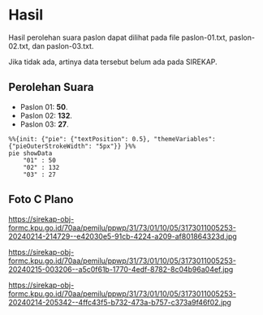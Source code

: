 # Hasil

Hasil perolehan suara paslon dapat dilihat pada file paslon-01.txt, paslon-02.txt, dan paslon-03.txt.

Jika tidak ada, artinya data tersebut belum ada pada SIREKAP.

## Perolehan Suara

 * Paslon 01: **50**.
 * Paslon 02: **132**.
 * Paslon 03: **27**.

```mermaid
%%{init: {"pie": {"textPosition": 0.5}, "themeVariables": {"pieOuterStrokeWidth": "5px"}} }%%
pie showData
    "01" : 50
    "02" : 132
    "03" : 27
```
## Foto C Plano

https://sirekap-obj-formc.kpu.go.id/70aa/pemilu/ppwp/31/73/01/10/05/3173011005253-20240214-214729--e42030e5-91cb-4224-a209-af801864323d.jpg

https://sirekap-obj-formc.kpu.go.id/70aa/pemilu/ppwp/31/73/01/10/05/3173011005253-20240215-003206--a5c0f61b-1770-4edf-8782-8c04b96a04ef.jpg

https://sirekap-obj-formc.kpu.go.id/70aa/pemilu/ppwp/31/73/01/10/05/3173011005253-20240214-205342--4ffc43f5-b732-473a-b757-c373a9f46f02.jpg
